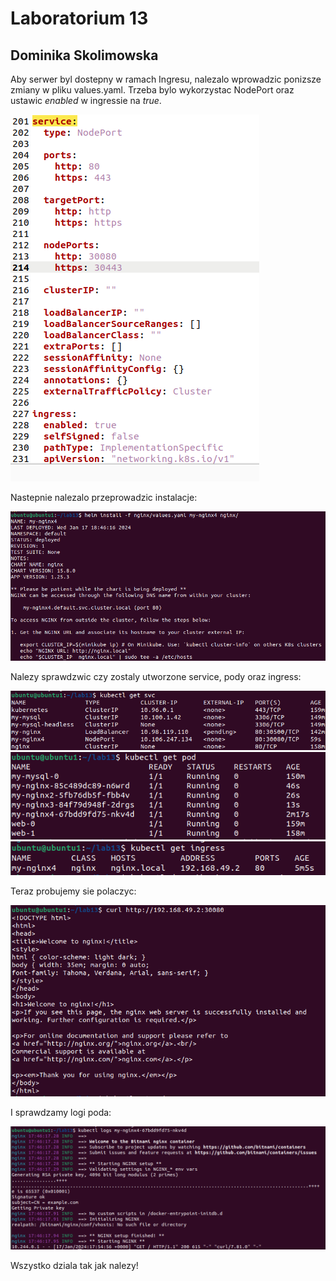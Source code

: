 <h1>Laboratorium 13</h1>
<h2>Dominika Skolimowska</h2>
<p>Aby serwer byl dostepny w ramach Ingresu, nalezalo wprowadzic ponizsze zmiany w pliku values.yaml. Trzeba bylo wykorzystac NodePort oraz ustawic <i>enabled</i> w ingressie na <i>true</i>.</p>
<img src='values.png'/>
<p>Nastepnie nalezalo przeprowadzic instalacje:</p>
<img src ='install.png'/>
<p>Nalezy sprawdzwic czy zostaly utworzone service, pody oraz ingress:</p>
<img src="svc.png"/>
<img src="pod.png"/>
<img src="ingress.png"/>
<p>Teraz probujemy sie polaczyc:</p>
<img src="curl.png" />
<p>I sprawdzamy logi poda: </p>
<img src="logs.png"/>
<p>Wszystko dziala tak jak nalezy!</p>
